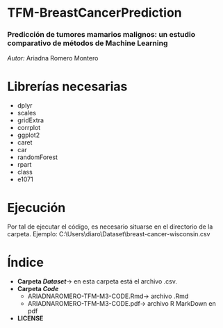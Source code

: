 # TFM-BreastCancerPrediction
### Predicción de tumores mamarios malignos: un estudio comparativo de métodos de Machine Learning
*Autor:* Ariadna Romero Montero



#  Librerías necesarias
- dplyr
- scales
- gridExtra
- corrplot
- ggplot2
- caret
- car
- randomForest
- rpart
- class
- e1071



#  Ejecución
Por tal de ejecutar el código, es necesario situarse en el directorio de la carpeta.
Ejemplo: C:\Users\diaro\Dataset\breast-cancer-wisconsin.csv




# Índice
  - **Carpeta *Dataset***-> en esta carpeta está el archivo .csv.
  - **Carpeta *Code***
    -   ARIADNAROMERO-TFM-M3-CODE.Rmd-> archivo .Rmd
    -   ARIADNAROMERO-TFM-M3-CODE.pdf-> archivo R MarkDown en pdf
  - **LICENSE**
